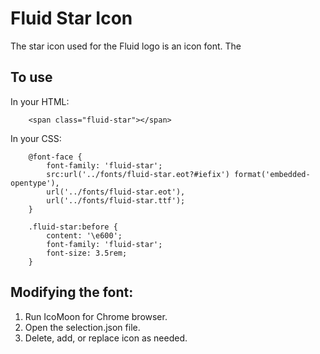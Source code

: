 # Fluid Star Icon

The star icon used for the Fluid logo is an icon font. The 

## To use

In your HTML:

        <span class="fluid-star"></span>

In your CSS:

        @font-face {
            font-family: 'fluid-star';
            src:url('../fonts/fluid-star.eot?#iefix') format('embedded-opentype'),
            url('../fonts/fluid-star.eot'),
            url('../fonts/fluid-star.ttf');
        }
        
        .fluid-star:before {
            content: '\e600';
            font-family: 'fluid-star';
            font-size: 3.5rem;
        }

## Modifying the font:

1. Run IcoMoon for Chrome browser.
2. Open the selection.json file.
3. Delete, add, or replace icon as needed.
